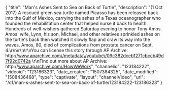 {
    "title": "Man's Ashes Sent to Sea on Back of Turtle",
    "description": "(1 Oct 2017) A rescued green sea turtle named Picasso has been released back into the Gulf of Mexico, carrying the ashes of a Texas oceanographer who founded the rehabilitation center that helped nurse it back to health. Hundreds of well-wishers gathered Saturday evening to honor Tony Amos. Amos' wife, Lynn, his son, Michael, and other relatives sprinkled ashes on the turtle's back then watched it slowly flap and craw its way into the waves. Amos, 80, died of complications from prostate cancer on Sept. 4.\r\n\r\n\r\nYou can license this story through AP Archive: http:\/\/www.aparchive.com\/metadata\/youtube\/09c382dceb1271cbccb49d7f92d0742a \r\nFind out more about AP Archive: http:\/\/www.aparchive.com\/HowWeWork",
    "channelid": "123184222",
    "videoid": "123186323",
    "date_created": "1507384325",
    "date_modified": "1508436468",
    "type": "captivate",
    "layout": "channelVideo",
    "url": "\/c1\/man-s-ashes-sent-to-sea-on-back-of-turtle\/123184222-123186323"
}